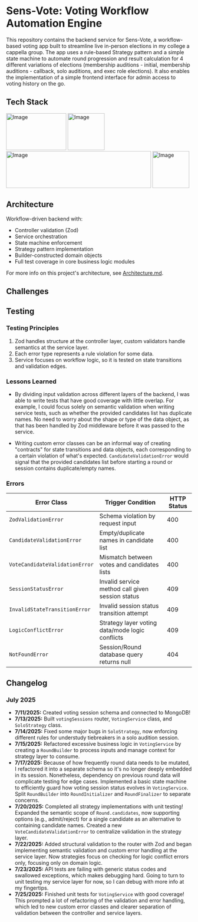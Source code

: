 # Sens-Vote: Voting Workflow Automation Engine

This repository contains the backend service for Sens-Vote, a workflow-based voting app built to streamline live in-person elections in my college a cappella group. The app uses a rule-based Strategy pattern and a simple state machine to automate round progression and result calculation for 4 different variations of elections (membership auditions - initial, membership auditions - callback, solo auditions, and exec role elections). It also enables the implementation of a simple frontend interface for admin access to voting history on the go.

## Tech Stack

<img width="163" height="100" alt="Image" src="https://github.com/user-attachments/assets/2fb20758-1b66-44dd-80e2-09f98d236bd0" />
<img width="100" height="100" alt="Image" src="https://github.com/user-attachments/assets/9effd1b7-26cc-4073-bf7d-da93b1337ad2" />
<img width="393" height="100" alt="Image" src="https://github.com/user-attachments/assets/022bc7bd-67c6-4007-ab54-dc0165b75c35" />
<img width="100" height="100" alt="Image" src="https://github.com/user-attachments/assets/aa27ac7d-11f9-43e5-8d9c-08c95f76902f" />

## Architecture

Workflow-driven backend with:
- Controller validation (Zod)
- Service orchestration
- State machine enforcement
- Strategy pattern implementation
- Builder-constructed domain objects
- Full test coverage in core business logic modules

For more info on this project's architecture, see [Architecture.md](docs/Architecture.md).

## Challenges

## Testing

### Testing Principles

1. Zod handles structure at the controller layer, custom validators handle semantics at the service layer.
2. Each error type represents a rule violation for some data.
3. Service focuses on workflow logic, so it is tested on state transitions and validation edges.

### Lessons Learned

- By dividing input validation across different layers of the backend, I was able to write tests that have good coverage with little overlap. For example, I could focus solely on semantic validation when writing service tests, such as whether the provided candidates list has duplicate names. No need to worry about the shape or type of the data object, as that has been handled by Zod middleware before it was passed to the service.

- Writing custom error classes can be an informal way of creating "contracts" for state transitions and data objects, each corresponding to a certain violation of what's expected. `CandidateValidationError` would signal that the provided candidates list before starting a round or session contains duplicate/empty names.

### Errors

| Error Class                     | Trigger Condition                                 | HTTP Status |
|---------------------------------|---------------------------------------------------|-------------|
| `ZodValidationError`            | Schema violation by request input                 | 400         |
| `CandidateValidationError`      | Empty/duplicate names in candidate list           | 400         |
| `VoteCandidateValidationError`  | Mismatch between votes and candidates lists       | 400         |
| `SessionStatusError`            | Invalid service method call given session status  | 409         |
| `InvalidStateTransitionError`   | Invalid session status transition attempt         | 409         |
| `LogicConflictError`            | Strategy layer voting data/mode logic conflicts   | 409         |
| `NotFoundError`                 | Session/Round database query returns null         | 404         |

## Changelog

### July 2025

- **7/11/2025:** Created voting session schema and connected to MongoDB!
- **7/13/2025:** Built `votingSessions` router, `VotingService` class, and `SoloStrategy` class.
- **7/14/2025:** Fixed some major bugs in `SoloStrategy`, now enforcing different rules for understudy tiebreakers in a solo audition session.
- **7/15/2025:** Refactored excessive business logic in `VotingService` by creating a `RoundBuilder` to process inputs and manage context for strategy layer to consume.
- **7/17/2025:** Because of how frequently round data needs to be mutated, I refactored it into a separate schema so it's no longer deeply embedded in its session. Nonetheless, dependency on previous round data will complicate testing for edge cases. Implemented a basic state machine to efficiently guard how voting session status evolves in `VotingService`. Split `RoundBuilder` into `RoundInitializer` and `RoundFinalizer` to separate concerns.
- **7/20/2025:** Completed all strategy implementations with unit testing! Expanded the semantic scope of `Round.candidates`, now supporting options (e.g., admit/reject) for a single candidate as an alternative to containing candidate names. Created a new `VoteCandidateValidationError` to centralize validation in the strategy layer.
- **7/22/2025:** Added structural validation to the router with Zod and began implementing semantic validation and custom error handling at the service layer. Now strategies focus on checking for logic conflict errors only, focusing only on domain logic.
- **7/23/2025:** API tests are failing with generic status codes and swallowed exceptions, which makes debugging hard. Going to turn to unit testing my service layer for now, so I can debug with more info at my fingertips.
- **7/25/2025:** Finished unit tests for `VotingService` with good coverage! This prompted a lot of refactoring of the validation and error handling, which led to new custom error classes and clearer separation of validation between the controller and service layers.

